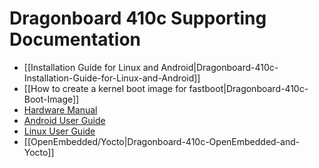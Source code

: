 # Dragonboard 410c Supporting Documentation

- [[Installation Guide for Linux and Android|Dragonboard-410c-Installation-Guide-for-Linux-and-Android]]
- [[How to create a kernel boot image for fastboot|Dragonboard-410c-Boot-Image]]
- [Hardware Manual](https://github.com/96boards/documentation/blob/master/dragonboard410c/HardwareManual_DragonBoard.pdf)
- [Android User Guide](https://github.com/96boards/documentation/blob/master/dragonboard410c/AndroidUserGuide_DragonBoard.pdf)
- [Linux User Guide](https://github.com/96boards/documentation/blob/master/dragonboard410c/LinuxUserGuide_DragonBoard.pdf)
- [[OpenEmbedded/Yocto|Dragonboard-410c-OpenEmbedded-and-Yocto]]
    
    
